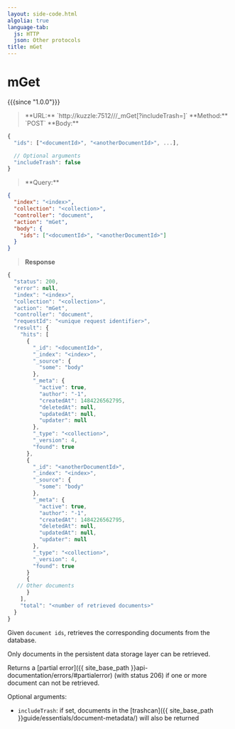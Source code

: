 ```yaml
---
layout: side-code.html
algolia: true
language-tab:
  js: HTTP
  json: Other protocols
title: mGet
---
```


# mGet

{{{since "1.0.0"}}}

<blockquote class="js">
<p>
**URL:** `http://kuzzle:7512/<index>/<collection>/_mGet[?includeTrash=<boolean>]`  
**Method:** `POST`  
**Body:**
</p>
</blockquote>


```js
{
  "ids": ["<documentId>", "<anotherDocumentId>", ...],

  // Optional arguments
  "includeTrash": false
}
```


<blockquote class="json">
<p>
**Query:**
</p>
</blockquote>


```json
{
  "index": "<index>",
  "collection": "<collection>",
  "controller": "document",
  "action": "mGet",
  "body": {
    "ids": ["<documentId>", "<anotherDocumentId>"]
  }
}
```

>**Response**

```javascript
{
  "status": 200,
  "error": null,
  "index": "<index>",
  "collection": "<collection>",
  "action": "mGet",
  "controller": "document",
  "requestId": "<unique request identifier>",
  "result": {
    "hits": [
      {
        "_id": "<documentId>",
        "_index": "<index>",
        "_source": {
          "some": "body"
        },
        "_meta": {
          "active": true,
          "author": "-1",
          "createdAt": 1484226562795,
          "deletedAt": null,
          "updatedAt": null,
          "updater": null
        },
        "_type": "<collection>",
        "_version": 4,
        "found": true
      },
      {
        "_id": "<anotherDocumentId>",
        "_index": "<index>",
        "_source": {
          "some": "body"
        },
        "_meta": {
          "active": true,
          "author": "-1",
          "createdAt": 1484226562795,
          "deletedAt": null,
          "updatedAt": null,
          "updater": null
        },
        "_type": "<collection>",
        "_version": 4,
        "found": true
      }
      {
   // Other documents
      }
    ],
    "total": "<number of retrieved documents>"
  }
}
```

Given `document ids`, retrieves the corresponding documents from the database.

Only documents in the persistent data storage layer can be retrieved.

Returns a [partial error]({{ site_base_path }}api-documentation/errors/#partialerror) (with status 206) if one or more document can not be retrieved.

Optional arguments:

- `includeTrash`: if set, documents in the [trashcan]({{ site_base_path }}guide/essentials/document-metadata/) will also be returned
